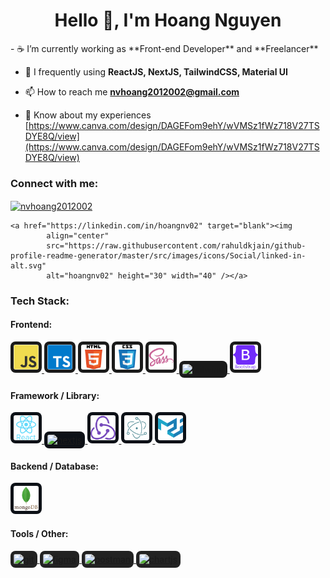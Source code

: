 <h1 align="center">Hello 👋, I'm Hoang Nguyen</h1>
- ☕ I’m currently working as **Front-end Developer** and **Freelancer**

- 💬 I frequently using **ReactJS, NextJS, TailwindCSS, Material UI**

- 📫 How to reach me **nvhoang2012002@gmail.com**

- 📄 Know about my experiences
[https://www.canva.com/design/DAGEFom9ehY/wVMSz1fWz718V27TSDYE8Q/view](https://www.canva.com/design/DAGEFom9ehY/wVMSz1fWz718V27TSDYE8Q/view)

<h3 align="left">Connect with me:</h3>
<p align="left">
    <a href="https://www.hackerrank.com/nvhoang2012002" target="blank"><img
            align="center"
            src="https://raw.githubusercontent.com/rahuldkjain/github-profile-readme-generator/master/src/images/icons/Social/hackerrank.svg"
            alt="nvhoang2012002" height="30" width="40" /></a>

    <a href="https://linkedin.com/in/hoangnv02" target="blank"><img
            align="center"
            src="https://raw.githubusercontent.com/rahuldkjain/github-profile-readme-generator/master/src/images/icons/Social/linked-in-alt.svg"
            alt="hoangnv02" height="30" width="40" /></a>
</p>

<h3 align="left">Tech Stack:</h3>

<h4>Frontend:</h4>
<p align="left">
    <a href="https://developer.mozilla.org/en-US/docs/Web/JavaScript"
        target="_blank" rel="noreferrer">
        <img
            src="https://raw.githubusercontent.com/devicons/devicon/master/icons/javascript/javascript-original.svg"
            alt="javascript" width="40" height="40"
            style="background-color: #1a1a1a; border-radius: 8px; padding: 5px;" />
    </a>
    <a href="https://www.typescriptlang.org/" target="_blank" rel="noreferrer">
        <img
            src="https://raw.githubusercontent.com/devicons/devicon/master/icons/typescript/typescript-original.svg"
            alt="typescript" width="40" height="40"
            style="background-color: #1a1a1a; border-radius: 8px; padding: 5px;" />
    </a>
    <a href="https://www.w3.org/html/" target="_blank" rel="noreferrer">
        <img
            src="https://raw.githubusercontent.com/devicons/devicon/master/icons/html5/html5-original-wordmark.svg"
            alt="html5" width="40" height="40"
            style="background-color: #1a1a1a; border-radius: 8px; padding: 5px;" />
    </a>
    <a href="https://www.w3schools.com/css/" target="_blank" rel="noreferrer">
        <img
            src="https://raw.githubusercontent.com/devicons/devicon/master/icons/css3/css3-original-wordmark.svg"
            alt="css3" width="40" height="40"
            style="background-color: #1a1a1a; border-radius: 8px; padding: 5px;" />
    </a>
    <a href="https://sass-lang.com" target="_blank" rel="noreferrer">
        <img
            src="https://raw.githubusercontent.com/devicons/devicon/master/icons/sass/sass-original.svg"
            alt="sass" width="40" height="40"
            style="background-color: #1a1a1a; border-radius: 8px; padding: 5px;" />
    </a>
    <a href="https://tailwindcss.com/" target="_blank" rel="noreferrer">
        <img
            src="https://www.vectorlogo.zone/logos/tailwindcss/tailwindcss-icon.svg"
            alt="tailwind" width="40" height="40"
            style="background-color: #1a1a1a; border-radius: 8px; padding: 5px;" />
    </a>
    <a href="https://getbootstrap.com" target="_blank" rel="noreferrer">
        <img
            src="https://raw.githubusercontent.com/devicons/devicon/master/icons/bootstrap/bootstrap-plain-wordmark.svg"
            alt="bootstrap" width="40" height="40"
            style="background-color: #1a1a1a; border-radius: 8px; padding: 5px;" />
    </a>
</p>

<h4>Framework / Library:</h4>
<p align="left">
    <a href="https://reactjs.org/" target="_blank" rel="noreferrer">
        <img
            src="https://raw.githubusercontent.com/devicons/devicon/master/icons/react/react-original-wordmark.svg"
            alt="react" width="40" height="40"
            style="background-color: #0d1117; border-radius: 8px; padding: 5px;" />
    </a>
    <a href="https://nextjs.org/" target="_blank" rel="noreferrer">
        <img src="https://cdn.worldvectorlogo.com/logos/nextjs-2.svg"
            alt="nextjs" width="40" height="40"
            style="background-color: #0d1117; border-radius: 8px; padding: 5px;" />
    </a>
    <a href="https://redux.js.org" target="_blank" rel="noreferrer">
        <img
            src="https://raw.githubusercontent.com/devicons/devicon/master/icons/redux/redux-original.svg"
            alt="redux" width="40" height="40"
            style="background-color: #0d1117; border-radius: 8px; padding: 5px;" />
    </a>
    <a href="https://www.electronjs.org" target="_blank" rel="noreferrer">
        <img
            src="https://raw.githubusercontent.com/devicons/devicon/master/icons/electron/electron-original.svg"
            alt="electron" width="40" height="40"
            style="background-color: #0d1117; border-radius: 8px; padding: 5px;" />
    </a>
    <a href="https://mui.com/" target="_blank" rel="noreferrer">
        <img
            src="https://raw.githubusercontent.com/devicons/devicon/master/icons/materialui/materialui-original.svg"
            alt="material-ui" width="40" height="40"
            style="background-color: #0d1117; border-radius: 8px; padding: 5px;" />
    </a>
</p>

<h4>Backend / Database:</h4>
<p align="left">
    <a href="https://www.mongodb.com/" target="_blank" rel="noreferrer">
        <img
            src="https://raw.githubusercontent.com/devicons/devicon/master/icons/mongodb/mongodb-original-wordmark.svg"
            alt="mongodb" width="40" height="40"
            style="background-color: #0d1117; border-radius: 8px; padding: 5px;" />
    </a>
</p>

<h4>Tools / Other:</h4>
<p align="left">
    <a href="https://git-scm.com/" target="_blank" rel="noreferrer">
        <img src="https://www.vectorlogo.zone/logos/git-scm/git-scm-icon.svg"
            alt="git" width="40" height="40"
            style="background-color: #222; border-radius: 8px; padding: 5px;" />
    </a>
    <a href="https://www.figma.com/" target="_blank" rel="noreferrer">
        <img src="https://www.vectorlogo.zone/logos/figma/figma-icon.svg"
            alt="figma" width="40" height="40"
            style="background-color: #222; border-radius: 8px; padding: 5px;" />
    </a>
    <a href="https://postman.com" target="_blank" rel="noreferrer">
        <img
            src="https://www.vectorlogo.zone/logos/getpostman/getpostman-icon.svg"
            alt="postman" width="40" height="40"
            style="background-color: #222; border-radius: 8px; padding: 5px;" />
    </a>
    <a href="https://www.chartjs.org" target="_blank" rel="noreferrer">
        <img src="https://www.chartjs.org/media/logo-title.svg" alt="chartjs"
            width="40" height="40"
            style="background-color: #222; border-radius: 8px; padding: 5px;" />
    </a>
</p>
